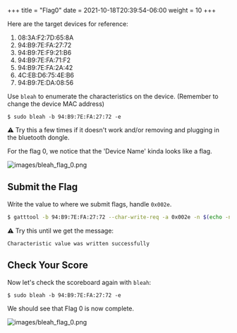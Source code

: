 +++
title = "Flag0"
date = 2021-10-18T20:39:54-06:00
weight = 10
+++


Here are the target devices for reference:

1. 08:3A:F2:7D:65:8A
2. 94:B9:7E:FA:27:72
3. 94:B9:7E:F9:21:B6
4. 94:B9:7E:FA:71:F2
5. 94:B9:7E:FA:2A:42
6. 4C:EB:D6:75:4E:B6
7. 94:B9:7E:DA:08:56

Use `bleah` to enumerate the characteristics on the device. (Remember to change the device MAC address)

```
$ sudo bleah -b 94:B9:7E:FA:27:72 -e
```

⚠️ Try this a few times if it doesn't work and/or removing and plugging in the bluetooth dongle.

For the flag 0, we notice that the 'Device Name' kinda looks like a flag.

![images/bleah_flag_0.png](/static/bleah_flag_0.png)


## Submit the Flag

Write the value to where we submit flags, handle `0x002e`.

```bash
$ gatttool -b 94:B9:7E:FA:27:72 --char-write-req -a 0x002e -n $(echo -n "04dc54d9053b4307680a" | xxd -ps)
```
⚠️ Try this until we get the message:
```
Characteristic value was written successfully
```

## Check Your Score

Now let's check the scoreboard again with `bleah`:

```
$ sudo bleah -b 94:B9:7E:FA:27:72 -e
```

We should see that Flag 0 is now complete.

![images/bleah_flag_0.png](/static/bleah_flag_0.png)
